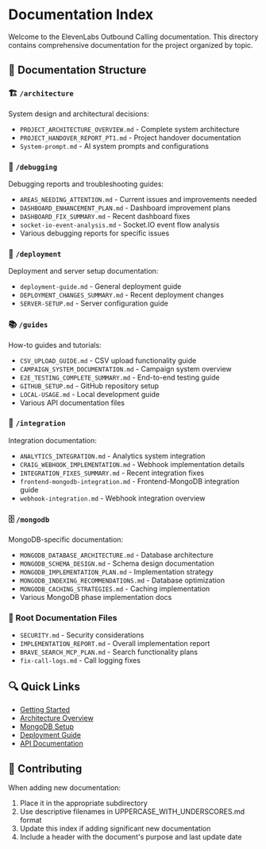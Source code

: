 # Documentation Index

Welcome to the ElevenLabs Outbound Calling documentation. This directory contains comprehensive documentation for the project organized by topic.

## 📁 Documentation Structure

### 🏗️ `/architecture`
System design and architectural decisions:
- `PROJECT_ARCHITECTURE_OVERVIEW.md` - Complete system architecture
- `PROJECT_HANDOVER_REPORT_PT1.md` - Project handover documentation
- `System-prompt.md` - AI system prompts and configurations

### 🐛 `/debugging`
Debugging reports and troubleshooting guides:
- `AREAS_NEEDING_ATTENTION.md` - Current issues and improvements needed
- `DASHBOARD_ENHANCEMENT_PLAN.md` - Dashboard improvement plans
- `DASHBOARD_FIX_SUMMARY.md` - Recent dashboard fixes
- `socket-io-event-analysis.md` - Socket.IO event flow analysis
- Various debugging reports for specific issues

### 🚀 `/deployment`
Deployment and server setup documentation:
- `deployment-guide.md` - General deployment guide
- `DEPLOYMENT_CHANGES_SUMMARY.md` - Recent deployment changes
- `SERVER-SETUP.md` - Server configuration guide

### 📚 `/guides`
How-to guides and tutorials:
- `CSV_UPLOAD_GUIDE.md` - CSV upload functionality guide
- `CAMPAIGN_SYSTEM_DOCUMENTATION.md` - Campaign system overview
- `E2E_TESTING_COMPLETE_SUMMARY.md` - End-to-end testing guide
- `GITHUB_SETUP.md` - GitHub repository setup
- `LOCAL-USAGE.md` - Local development guide
- Various API documentation files

### 🔌 `/integration`
Integration documentation:
- `ANALYTICS_INTEGRATION.md` - Analytics system integration
- `CRAIG_WEBHOOK_IMPLEMENTATION.md` - Webhook implementation details
- `INTEGRATION_FIXES_SUMMARY.md` - Recent integration fixes
- `frontend-mongodb-integration.md` - Frontend-MongoDB integration guide
- `webhook-integration.md` - Webhook integration overview

### 🗄️ `/mongodb`
MongoDB-specific documentation:
- `MONGODB_DATABASE_ARCHITECTURE.md` - Database architecture
- `MONGODB_SCHEMA_DESIGN.md` - Schema design documentation
- `MONGODB_IMPLEMENTATION_PLAN.md` - Implementation strategy
- `MONGODB_INDEXING_RECOMMENDATIONS.md` - Database optimization
- `MONGODB_CACHING_STRATEGIES.md` - Caching implementation
- Various MongoDB phase implementation docs

### 📄 Root Documentation Files
- `SECURITY.md` - Security considerations
- `IMPLEMENTATION_REPORT.md` - Overall implementation report
- `BRAVE_SEARCH_MCP_PLAN.md` - Search functionality plans
- `fix-call-logs.md` - Call logging fixes

## 🔍 Quick Links

- [Getting Started](guides/LOCAL-USAGE.md)
- [Architecture Overview](architecture/PROJECT_ARCHITECTURE_OVERVIEW.md)
- [MongoDB Setup](mongodb/MONGODB_DATABASE_ARCHITECTURE.md)
- [Deployment Guide](deployment/deployment-guide.md)
- [API Documentation](guides/API_ENHANCEMENT_README.md)

## 📝 Contributing

When adding new documentation:
1. Place it in the appropriate subdirectory
2. Use descriptive filenames in UPPERCASE_WITH_UNDERSCORES.md format
3. Update this index if adding significant new documentation
4. Include a header with the document's purpose and last update date